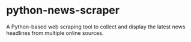 # python-news-scraper
A Python-based web scraping tool to collect and display the latest news headlines from multiple online sources.
